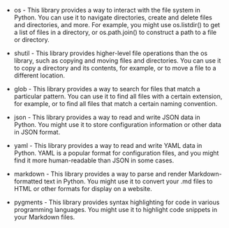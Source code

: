 - os - This library provides a way to interact with the file system in Python. You can use it to navigate directories, create and delete files and directories, and more. For example, you might use os.listdir() to get a list of files in a directory, or os.path.join() to construct a path to a file or directory.

- shutil - This library provides higher-level file operations than the os library, such as copying and moving files and directories. You can use it to copy a directory and its contents, for example, or to move a file to a different location.

- glob - This library provides a way to search for files that match a particular pattern. You can use it to find all files with a certain extension, for example, or to find all files that match a certain naming convention.

- json - This library provides a way to read and write JSON data in Python. You might use it to store configuration information or other data in JSON format.

- yaml - This library provides a way to read and write YAML data in Python. YAML is a popular format for configuration files, and you might find it more human-readable than JSON in some cases.

- markdown - This library provides a way to parse and render Markdown-formatted text in Python. You might use it to convert your .md files to HTML or other formats for display on a website.

- pygments - This library provides syntax highlighting for code in various programming languages. You might use it to highlight code snippets in your Markdown files.